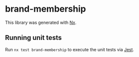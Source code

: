 # brand-membership

This library was generated with [Nx](https://nx.dev).

## Running unit tests

Run `nx test brand-membership` to execute the unit tests via [Jest](https://jestjs.io).
